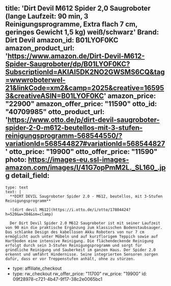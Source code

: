 title: 'Dirt Devil M612 Spider 2,0 Saugroboter (lange Laufzeit: 90 min, 3 Reinigungsprogramme, Extra flach 7 cm, geringes Gewicht 1,5 kg) weiß/schwarz'
Brand: Dirt Devil
amazon_id: B01LYOF0KC
amazon_product_url: 'https://www.amazon.de/Dirt-Devil-M612-Spider-Saugroboter/dp/B01LYOF0KC?SubscriptionId=AKIAI5DK2NO2GWSMS6CQ&tag=wwwroboterwel-21&linkCode=xm2&camp=2025&creative=165953&creativeASIN=B01LYOF0KC'
amazon_price: "22900"
amazon_offer_price: "11590"
otto_id: "40709985"
otto_product_url: 'https://www.otto.de/p/dirt-devil-saugroboter-spider-2-0-m612-beutellos-mit-3-stufen-reinigungsprogramm-568544550/?variationId=568544827#variationId=568544827'
otto_price: "19900"
otto_offer_price: "11590"
photo: https://images-eu.ssl-images-amazon.com/images/I/41G7opPmM2L._SL160_.jpg
detail_field:
  - 
    type: text
    text: |
      **DIRT DEVIL Saugroboter Spider 2.0 - M612, beutellos, mit 3-Stufen Reinigungsprogramm**
      
      ![dirt devil M612](https://i.otto.de/i/otto/17804424?h=520&w=384&sm=clamp)
      
      Der Dirt Devil Spider 2.0 M612 Saugroboter ist mit seiner Laufzeit von 90 min die praktische Ergänzung zum klassischen Bodenstaubsauger. Das schlanke Design des kabellosen Akku Roboters von nur 7 cm ermöglicht auch unter Möbeln und auf kurzflorigem Teppich sowie auf Hartboden eine intensive Reinigung. Die flächendeckende Reinigung erfolgt durch sein 3-Stufen Reinigungsprogramm und sorgt für gründliche Reinigung und Sauberkeit im ganzen Haus. Der Spider 2.0 erkennt und umfährt Hindernisse. Seine integrierten Sensoren sorgen dafür, dass er vor Treppenstufen anhält, ohne zu stürzen.
  - 
    type: affiliate_checkout
  - 
    type: rw_checkout
rw_offer_price: "11700"
rw_price: "19900"
id: 09f28978-c721-4b47-9f17-38c2e0065bc1
